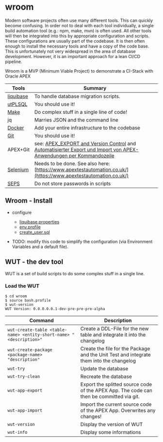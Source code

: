 # wroom
Modern software projects often use many different tools. This can quickly become confusing. In order not to deal with each tool individually, a single build automation tool (e.g.: npm, make, mvn) is often used. All other tools will then be integrated into this by appropriate configuration and scripts.  These configurations are usually part of the codebase. It is then often enough to install the necessary tools and have a copy of the code base. 
This is unfortunately not very widespread in the area of database development. 
However, it is an important approach for a lean CI/CD pipeline. 


Wroom is a MVP (Minimum Viable Project)  to demonstrate a CI-Stack with Oracle APEX

| Tools | Summary | 
| --- | --- |
| [liquibase](https://www.liquibase.org/) | To handle database migration scripts.  |
| [utPLSQL](http://utplsql.org/)   | You should use it! |
| [Make](https://www.gnu.org/software/make/) | Do complex stuff in a single line of code!|
| jq | Marries JSON and the command line |
| [Docker](https://www.docker.com/)    | Add your entire infrastructure to the codebase  |
| [Git](https://git-scm.com/)       | You should use it! |
| APEX+Git  | see: [APEX_EXPORT and Version Control](https://ogobrecht.github.io/posts/2018-07-25-apex-export-and-version-control) and [Automatisierter Export und Import von APEX-Anwendungen per Kommandozeile ](https://apex.oracle.com/pls/apex/germancommunities/apexcommunity/tipp/4901/index.html) | 
| [Selenium](https://www.seleniumhq.org/)  | Needs to be done. See also here: [https://www.apextestautomation.co.uk/](https://www.apextestautomation.co.uk/)  |
| [SEPS](https://docs.oracle.com/en/database/oracle/oracle-database/19/dbseg/configuring-authentication.html#GUID-803496D2-19C7-4F02-94EC-C13EDD8FB17B)  | Do not store passwords in scripts

## Wroom  - Install
* configure  
  * [liquibase.properties](liquibase.properties)
  * [env.profile](env.profile)
  * [create_user.sql](create_user.sql)

* TODO:  modify this code to simplify the configuration (via Environment Variables and a default file). 

## WUT - the dev tool
WUT is a set of build scripts to do some complex stuff in a single line.

### Load the WUT 
```
$ cd wroom
$ source bash.profile
$ wut-version 
WUT Version: 0.0.0.0.0.1-dev-pre-pre-pre-alpha
```

Command              | Description
-------------------  | -------
```wut-create-table <table-name> <entity-short-name> "<description>"```  | Create a DDL-File for the new table and integrate it into the changelog
```wut-create-package <package-name> "description"``` | Create the file for the Package and the Unit Test and integrate them into the changelog
```wut-try```       | Update the database
```wut-try-clean``` | Recreate the database
```wut-app-export```| Export the splitted source code of the APEX App. The code can then be committed via git. 
```wut-app-import```| Import the current source code of the APEX App. Overwrites any changes! 
```wut-version```   | Display the version of WUT
```wut-info```      | Display some informations

